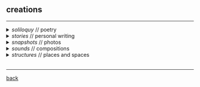 
## creations
***

<details>
<summary> <i> soliloquy </i> // poetry </summary>
<p style="text-align:right"> <i> an attempt to capture fleeting thoughts </i> </p>
some of my favorite pieces:
<ul>
  <li>   <a href="https://subcorticalsongs.wordpress.com/2020/01/21/and-now-we-see-in-20-20/" target="_blank"> <i> and now we see in 2020 </i> </a> / about forgiveness </li>
  <li>   <a href="https://subcorticalsongs.wordpress.com/2019/07/28/these-idyllic-sheets/" target="_blank"> <i> these idyllic sheets </i> </a> / fleeting memories of a brief love </li>
  <li>   <a href="https://subcorticalsongs.wordpress.com/2019/08/14/idee-fixe/" target="_blank">  <i> idée fixe </i> </a> / endless striving towards the unknown </li>
  <li>   <a href="https://subcorticalsongs.wordpress.com/2019/06/08/summertime/" target="_blank"> <i> summertime </i> </a> / the best month</li>
  <li>   <a href="https://subcorticalsongs.wordpress.com/2018/08/06/getting-intimate-with-a-crab/" target="_blank">  <i> getting intimate with a crab </i> </a>/ thoughts before a satisfying meal </li>
  <li>   <a href="https://subcorticalsongs.wordpress.com/2018/06/24/the-orange/" target="_blank">  <i>  the orange </i></a> / reconsidering the ordinary  </li>
  <li>   <a href="https://subcorticalsongs.wordpress.com/2018/06/22/sliced-pears/" target="_blank"> <i> sliced pears </i></a> / a father's love </li>
<li>   <a href="https://subcorticalsongs.wordpress.com/2018/06/27/pathetique/" target="_blank"> <i> pathétique </i> </a> / for Tchaikovsky </li>
</ul>

<p style="text-align:right"> more poetry  <a href="https://subcorticalsongs.wordpress.com/" target="_blank"> <i> here </i> </a> </p>
<br>
</details>

<details>
<summary> <i> stories </i> // personal writing </summary>
<p style="text-align:right"> <i> on life and growing up </i> </p>

<ul>
  <li>   <a href="https://lucyblogs.wordpress.com/2019/11/28/a-letter-from-the-past/" target="_blank">  <i> a letter from the past </i> </a> / receiving a letter from my 16-year-old self </li>
  <li>   <a href="https://lucyblogs.wordpress.com/2018/12/27/antoine-from-chicago/" target="_blank"> <i> Antoine, from Chicago </i> </a> / an unlikely encounter </li>
  <li>   <a href="https://lucyblogs.wordpress.com/2019/12/31/growing-pains-2019/" target="_blank"> <i> growing pains, 2019 </i> </a> / on therapy </li>
  <li>   <a href="https://lucyblogs.wordpress.com/2019/08/13/on-childlike-passion/" target="_blank"> <i> on childlike passion </i> </a> / on my earliest memory </li>


<p style="text-align:right"> more stories <a href="https://lucyblogs.wordpress.com/" target="_blank"> <i> here </i> </a> </p>
<br>
</details>

<details>
<summary> <i> snapshots </i> // photos </summary>
<p style="text-align:right"> <i> some beautiful moments </i> </p>
...
<br>
</details>

<details>
<summary> <i> sounds </i> // compositions </summary>
<p style="text-align:right"> <i> in a previous life... </i> </p>
<br>
<i><b> Reflections (2013)</b></i> / an EP I wrote in high school.

<p><iframe width="100%" height="350" scrolling="no" frameborder="no" allow="autoplay" src="https://w.soundcloud.com/player/?url=https%3A//api.soundcloud.com/playlists/39690369&color=%23000000&auto_play=false&hide_related=false&show_comments=true&show_user=true&show_reposts=false&show_teaser=true"></iframe><div style="font-size: 10px; color: #cccccc;line-break: anywhere;word-break: normal;overflow: hidden;white-space: nowrap;text-overflow: ellipsis; font-family: Interstate,Lucida Grande,Lucida Sans Unicode,Lucida Sans,Garuda,Verdana,Tahoma,sans-serif;font-weight: 100;"><a href="https://soundcloud.com/lucy_lai" title="Lucy Lai" target="_blank" style="color: #cccccc; text-decoration: none;">Lucy Lai</a> · <a href="https://soundcloud.com/lucy_lai/sets/reflections" title="Reflections" target="_blank" style="color: #cccccc; text-decoration: none;">Reflections</a></div></p>

<br>
<i><b> Citrullus Ianatus (2015)</b> </i> / once upon a time I got really into <a href="https://en.wikipedia.org/wiki/Process_music" target="_blank">process music</a> after taking a course on contemporary music composition in college. i wrote this piece for watermelon, inspired by Steve Reich's clapping music (score).

<iframe width="415" height="315" src="https://www.youtube.com/embed/GGRqrHdU7Dg" frameborder="0" allow="accelerometer; autoplay; encrypted-media; gyroscope; picture-in-picture" allowfullscreen></iframe>
<br>
<br>

<i><b> Misc. </b> </i> / a couple months into grad school, an idea came to me after listening to music while learning about Dirichlet Processes on YouTube...

<iframe width="100%" height="166" scrolling="no" frameborder="no" allow="autoplay" src="https://w.soundcloud.com/player/?url=https%3A//api.soundcloud.com/tracks/639832068&color=%23000000&auto_play=false&hide_related=false&show_comments=true&show_user=true&show_reposts=false&show_teaser=true"></iframe><div style="font-size: 10px; color: #cccccc;line-break: anywhere;word-break: normal;overflow: hidden;white-space: nowrap;text-overflow: ellipsis; font-family: Interstate,Lucida Grande,Lucida Sans Unicode,Lucida Sans,Garuda,Verdana,Tahoma,sans-serif;font-weight: 100;"><a href="https://soundcloud.com/lucy_lai" title="Lucy Lai" target="_blank" style="color: #cccccc; text-decoration: none;">Lucy Lai</a> · <a href="https://soundcloud.com/lucy_lai/dj-dirichlet" title="dj dirichlet" target="_blank" style="color: #cccccc; text-decoration: none;">dj dirichlet</a></div>
<br>
</details>


<details>
<summary> <i> structures </i> // places and spaces </summary>
<div style="text-align:right"> <i>several places that hold special space for me</i> </div>

<ul>
  <li>   <a href="http://rothkochapel.org/" target="_blank">Rothko Chapel</a> </li>
</ul>
</details>
<br>

***
[back](./)
